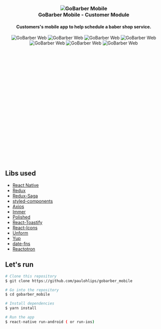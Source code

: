 <h3 align="center">
    <img alt="GoBarber Mobile" src="docs/logoRoxa.svg" />
    <br>
    GoBarber Mobile - Customer Module
</h3>

<h4 align="center">
  Customers's mobile app to help schedule a baber shop service.
</h4>

<div style=height:400px align="center" >
 <img alt="GoBarber Web" src="/docs/login.png"/>
 <img alt="GoBarber Web" src="/docs/cadastro.png"/>
 <img alt="GoBarber Web" src="/docs/editar_mobile.png"/>

 <img alt="GoBarber Web" src="/docs/barbeiro.png"/>
 <img alt="GoBarber Web" src="/docs/agendamento.png"/>
 <img alt="GoBarber Web" src="/docs/horario.png"/>
 <img alt="GoBarber Web" src="/docs/confirmahora.png"/>
</div>

## Libs used

- [React Native](https://reactjs.org/)
- [Redux](https://redux.js.org/)
- [Redux-Saga](https://redux-saga.js.org/)
- [styled-components](https://www.styled-components.com/)
- [Axios](https://github.com/axios/axios)
- [Immer](https://github.com/immerjs/immer)
- [Polished](https://polished.js.org/)
- [React-Toastify](https://fkhadra.github.io/react-toastify/)
- [React-Icons](http://react-icons.github.io/react-icons/)
- [Unform](https://github.com/Rocketseat/unform)
- [Yup](https://www.npmjs.com/package/yup)
- [date-fns](https://date-fns.org/)
- [Reactotron](https://infinite.red/reactotron)

## Let's run

```bash
# Clone this repository
$ git clone https://github.com/paulohlips/gobarber_mobile

# Go into the repository
$ cd gobarber_mobile

# Install dependencies
$ yarn install

# Run the app
$ react-native run-android ( or run-ios)
```

